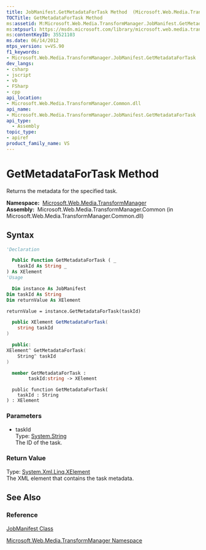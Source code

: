```yaml
---
title: JobManifest.GetMetadataForTask Method  (Microsoft.Web.Media.TransformManager)
TOCTitle: GetMetadataForTask Method
ms:assetid: M:Microsoft.Web.Media.TransformManager.JobManifest.GetMetadataForTask(System.String)
ms:mtpsurl: https://msdn.microsoft.com/library/microsoft.web.media.transformmanager.jobmanifest.getmetadatafortask(v=VS.90)
ms:contentKeyID: 35521103
ms.date: 06/14/2012
mtps_version: v=VS.90
f1_keywords:
- Microsoft.Web.Media.TransformManager.JobManifest.GetMetadataForTask
dev_langs:
- csharp
- jscript
- vb
- FSharp
- cpp
api_location:
- Microsoft.Web.Media.TransformManager.Common.dll
api_name:
- Microsoft.Web.Media.TransformManager.JobManifest.GetMetadataForTask
api_type:
  - Assembly
topic_type:
- apiref
product_family_name: VS
---
```


# GetMetadataForTask Method

Returns the metadata for the specified task.

**Namespace:**  [Microsoft.Web.Media.TransformManager](microsoft-web-media-transformmanager-namespace.md)  
**Assembly:**  Microsoft.Web.Media.TransformManager.Common (in Microsoft.Web.Media.TransformManager.Common.dll)

## Syntax

```vb
'Declaration

  Public Function GetMetadataForTask ( _
    taskId As String _
) As XElement
'Usage

  Dim instance As JobManifest
Dim taskId As String
Dim returnValue As XElement

returnValue = instance.GetMetadataForTask(taskId)
```

```csharp
  public XElement GetMetadataForTask(
    string taskId
)
```

```cpp
  public:
XElement^ GetMetadataForTask(
    String^ taskId
)
```

``` fsharp
  member GetMetadataForTask : 
        taskId:string -> XElement 
```

```jscript
  public function GetMetadataForTask(
    taskId : String
) : XElement
```

### Parameters

  - taskId  
    Type: [System.String](https://msdn.microsoft.com/library/s1wwdcbf)  
    The ID of the task.  

### Return Value

Type: [System.Xml.Linq.XElement](https://msdn.microsoft.com/library/bb340098)  
The XML element that contains the task metadata.  

## See Also

### Reference

[JobManifest Class](jobmanifest-class-microsoft-web-media-transformmanager.md)

[Microsoft.Web.Media.TransformManager Namespace](microsoft-web-media-transformmanager-namespace.md)
